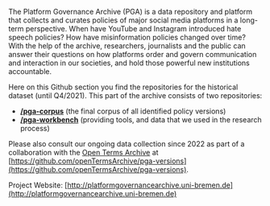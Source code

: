 The Platform Governance Archive (PGA) is a data repository and platform that collects and curates policies of major social media platforms in a long-term perspective. When have YouTube and Instagram introduced hate speech policies? How have misinformation policies changed over time? With the help of the archive, researchers, journalists and the public can answer their questions on how platforms order and govern communication and interaction in our societies, and hold those powerful new institutions accountable.

Here on this Github section you find the repositories for the historical dataset (until Q4/2021). This part of the archive consists of two repositories: 

- **[/pga-corpus](https://github.com/PlatformGovernanceArchive/pga-corpus)** (the final corpus of all identified policy versions)
- **[/pga-workbench](https://github.com/PlatformGovernanceArchive/pga-workbench)** (providing tools, and data that we used in the research process)

Please also consult our ongoing data collection since 2022 as part of a collaboration with the [Open Terms Archive](https://opentermsarchive.org) at [https://github.com/openTermsArchive/pga-versions](https://github.com/openTermsArchive/pga-versions). 

Project Website: [http://platformgovernancearchive.uni-bremen.de](http://platformgovernancearchive.uni-bremen.de)

